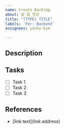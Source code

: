 ```yaml
---
name: Create Backlog
about: 할 일 작성
title: "[TYPE] TITLE"
labels: 'For: Backend'
assignees: yunki-kim

---
```


## Description

<!--
할 일에 대한 설명을 작성해주세요.
주의사항
- 당신이 하지 않는다고 가정하고 모두가 쉽게 이해할 수 있도록 상세히 설명할 것
-->

## Tasks

- [ ] Task 1
- [ ] Task 2
- [ ] Task 3

## References

- [link text](link address)
